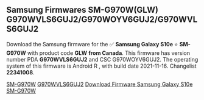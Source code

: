<h2>Samsung Firmwares SM-G970W(GLW) G970WVLS6GUJ2/G970WOYV6GUJ2/G970WVLS6GUJ2</h2>
Download the Samsung firmware for the ✅ <strong>Samsung Galaxy S10e </strong> ⭐ <strong>SM-G970W</strong> with product code <strong>GLW</strong> <strong> from Canada</strong>. This firmware has version number PDA <strong>G970WVLS6GUJ2</strong> and CSC G970WOYV6GUJ2. The operating system of this firmware is Android R , with build date 2021-11-16. Changelist <strong>22341008</strong>.


[SM-G970W](https://samfirm.shop/samsung/model/SM-G970W)
[G970WVLS6GUJ2](https://samfirm.shop/samsung/pda/G970WVLS6GUJ2)
[Download Firmware Samsung Galaxy S10e SM-G970W](https://samfirm.shop/samsung/firmware/474576)
